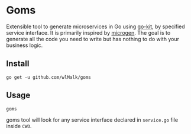 # Goms

Extensible tool to generate microservices in Go using [go-kit](https://gokit.io/), by specified service interface. It is primarily inspired by [microgen](https://github.com/devimteam/microgen).
The goal is to generate all the code you need to write but has nothing to do with your business logic.

## Install
```
go get -u github.com/wlMalk/goms
```

## Usage
``` sh
goms
```
goms tool will look for any service interface declared in `service.go` file inside `CWD`.
